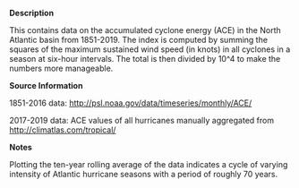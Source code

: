 **Description**

This contains data on the accumulated cyclone energy (ACE) in the North Atlantic basin from 1851-2019.
The index is computed by summing the squares of the maximum sustained wind speed (in knots) in all cyclones in a season at six-hour intervals. The total is then divided by 10^4 to make the numbers more manageable.

**Source Information**

1851-2016 data: http://psl.noaa.gov/data/timeseries/monthly/ACE/

2017-2019 data: ACE values of all hurricanes manually aggregated from http://climatlas.com/tropical/

**Notes**

Plotting the ten-year rolling average of the data indicates a cycle of varying intensity of Atlantic hurricane seasons with a period of roughly 70 years.
